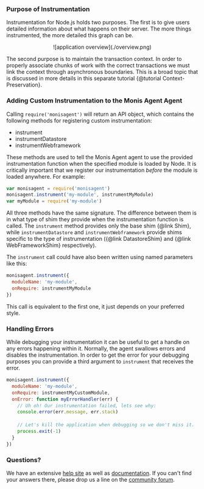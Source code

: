 
### Purpose of Instrumentation

Instrumentation for Node.js holds two purposes. The first is to give users
detailed information about what happens on their server. The more things
instrumented, the more detailed this graph can be.

<div style="text-align:center">
  ![application overview](./overview.png)
</div>

The second purpose is to maintain the transaction context. In order to properly
associate chunks of work with the correct transactions we must link the context
through asynchronous boundaries. This is a broad topic that is discussed in more details
in this separate tutorial {@tutorial Context-Preservation}.

### Adding Custom Instrumentation to the Monis Agent Agent

Calling `require('monisagent')` will return an API object, which contains the following
methods for registering custom instrumentation:

* instrument
* instrumentDatastore
* instrumentWebframework

These methods are used to tell the Monis Agent agent to use the provided instrumentation
function when the specified module is loaded by Node. It is critically important that we
register our instrumentation _before_ the module is loaded anywhere.  For example:

```js
var monisagent = require('monisagent')
monisagent.instrument('my-module', instrumentMyModule)
var myModule = require('my-module')
```

All three methods have the same signature. The difference between them is in what type
of shim they provide when the instrumentation function is called. The `instrument`
method provides only the base shim {@link Shim}, while `instrumentDatastore` and
`instrumentWebframework` provide shims specific to the type of instrumentation
({@link DatastoreShim} and {@link WebFrameworkShim} respectively).

The `instrument` call could have also been written using named
parameters like this:

```js
monisagent.instrument({
  moduleName: 'my-module',
  onRequire: instrumentMyModule
})
```

This call is equivalent to the first one, it just depends on your preferred
style.

### Handling Errors

While debugging your instrumentation it can be useful to get a handle on any
errors happening within it. Normally, the agent swallows errors and disables the
instrumentation. In order to get the error for your debugging purposes you can
provide a third argument to `instrument` that receives the error.

```js
monisagent.instrument({
  moduleName: 'my-module',
  onRequire: instrumentMyCustomModule,
  onError: function myErrorHandler(err) {
    // Uh oh! Our instrumentation failed, lets see why:
    console.error(err.message, err.stack)

    // Let's kill the application when debugging so we don't miss it.
    process.exit(-1)
  }
})
```

### Questions?

We have an extensive [help site](https://support.monisagent.com/) as well as
[documentation](https://docs.monisagent.com/). If you can't find your answers
there, please drop us a line on the [community forum](https://discuss.monisagent.com/).
